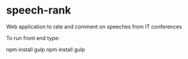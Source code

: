 # speech-rank
Web application to rate and comment on speeches from IT conferences

To run front end type:

npm install gulp
npm install
gulp
